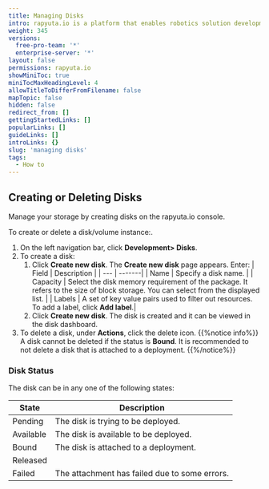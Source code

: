 ```yaml
---
title: Managing Disks
intro: rapyuta.io is a platform that enables robotics solution development by providing the necessary software infrastructure and facilitating the interaction between multiple stakeholders who contribute to the solution development.
weight: 345
versions:
  free-pro-team: '*'
  enterprise-server: '*'
layout: false
permissions: rapyuta.io
showMiniToc: true
miniTocMaxHeadingLevel: 4
allowTitleToDifferFromFilename: false
mapTopic: false
hidden: false
redirect_from: []
gettingStartedLinks: []
popularLinks: []
guideLinks: []
introLinks: {}
slug: 'managing disks'
tags:
  - How to
---
```


## Creating or Deleting Disks

Manage your storage by creating disks on the rapyuta.io console.

To create or delete a disk/volume instance:.

1. On the left navigation bar, click **Development> Disks**.
2. To create a disk:
    1. Click **Create new disk**. The **Create new disk** page appears. Enter:
        | Field | Description |
        | --- | -------|
        | Name | Specify a disk name. <need to add the criteria for disk name> |
        | Capacity | Select the disk memory requirement of the package. It refers to the size of block storage. You can select from the displayed list. |
        | Labels | A set of key value pairs used to filter out resources. To add a label, click **Add label**.|
    2. Click **Create new disk**. The disk is created and it can be viewed in the disk dashboard.
3. To delete a disk, under **Actions**, click the delete icon.
{{%notice info%}}
A disk cannot be deleted if the status is **Bound**. It is recommended to not delete a disk that is attached to a deployment. 
{{%/notice%}}

### Disk Status
 The disk can be in any one of the following states:

| State | Description |
| --- | -------|
| Pending | The disk is trying to be deployed. |
| Available | The disk is available to be deployed. |
| Bound | The disk is attached to a deployment. |
| Released |  |
| Failed | The attachment has failed due to some errors. |

